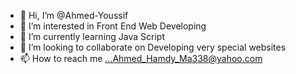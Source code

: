 - 👋 Hi, I’m @Ahmed-Youssif
- 👀 I’m interested in Front End Web Developing
- 🌱 I’m currently learning Java Script
- 💞️ I’m looking to collaborate on Developing very special websites
- 📫 How to reach me ...Ahmed_Hamdy_Ma338@yahoo.com

<!---
Ahmed-Youssif/Ahmed-Youssif is a ✨ special ✨ repository because its `README.md` (this file) appears on your GitHub profile.
You can click the Preview link to take a look at your changes.
--->

